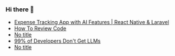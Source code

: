 ### Hi there 👋

<!-- daily.dev BOOKMARKS:START -->
- [Expense Tracking App with AI Features | React Native &amp; Laravel](https://app.daily.dev/posts/yv1MWuH47?utm_source=rss&utm_medium=bookmarks&utm_campaign=PnGboN99PhXCxFrWGGg2C)
- [How To Review Code](https://app.daily.dev/posts/f5XYmFz7V?utm_source=rss&utm_medium=bookmarks&utm_campaign=PnGboN99PhXCxFrWGGg2C)
- [No title](https://app.daily.dev/posts/nH1kNzXQM?utm_source=rss&utm_medium=bookmarks&utm_campaign=PnGboN99PhXCxFrWGGg2C)
- [99% of Developers Don&#39;t Get LLMs](https://app.daily.dev/posts/QthSFRPjn?utm_source=rss&utm_medium=bookmarks&utm_campaign=PnGboN99PhXCxFrWGGg2C)
- [No title](https://app.daily.dev/posts/aUMoFRcYa?utm_source=rss&utm_medium=bookmarks&utm_campaign=PnGboN99PhXCxFrWGGg2C)
<!-- daily.dev BOOKMARKS:END -->

<!--
**dinesh4monto/dinesh4monto** is a ✨ _special_ ✨ repository because its `README.md` (this file) appears on your GitHub profile.

Here are some ideas to get you started:

- 🔭 I’m currently working on ...
- 🌱 I’m currently learning ...
- 👯 I’m looking to collaborate on ...
- 🤔 I’m looking for help with ...
- 💬 Ask me about ...
- 📫 How to reach me: ...
- 😄 Pronouns: ...
- ⚡ Fun fact: ...
-->

